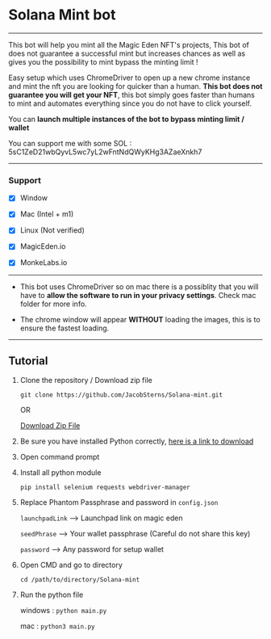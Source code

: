 # Solana Mint bot

---

This bot will help you mint all the Magic Eden NFT's projects, This bot of does not guarantee a successful mint but increases chances as well as gives you the possibility to mint bypass the minting limit !

Easy setup which uses ChromeDriver to open up a new chrome instance and mint the nft you are looking for quicker than a human. **This bot does not guarantee you will get your NFT**, this bot simply goes faster than humans to mint and automates everything since you do not have to click yourself.

You can **launch multiple instances of the bot to bypass minting limit / wallet**

You can support me with some SOL : 5sC1ZeD21wbQyvL5wc7yL2wFntNdQWyKHg3AZaeXnkh7

---

### Support

-   [x] Window
-   [x] Mac (Intel + m1)
-   [x] Linux (Not verified)

-   [x] MagicEden.io
-   [x] MonkeLabs.io

---

-   This bot uses ChromeDriver so on mac there is a possiblity that you will have to **allow the software to run in your privacy settings**. Check mac folder for more info.

-   The chrome window will appear **WITHOUT** loading the images, this is to ensure the fastest loading.

---

## Tutorial

1. Clone the repository / Download zip file

    `git clone https://github.com/JacobSterns/Solana-mint.git`

    OR

    [Download Zip File](https://github.com/JacobSterns/Solana-mint/archive/refs/heads/main.zip)
    

2. Be sure you have installed Python correctly, [here is a link to download](https://www.python.org/downloads/)

2. Open command prompt

3. Install all python module

   `pip install selenium requests webdriver-manager`
   

4. Replace Phantom Passphrase and password in `config.json`

    `launchpadLink` --> Launchpad link on magic eden

    `seedPhrase` --> Your wallet passphrase (Careful do not share this key)

    `password` --> Any password for setup wallet

5. Open CMD and go to directory

    `cd /path/to/directory/Solana-mint`

6. Run the python file

    windows : `python main.py`

    mac : `python3 main.py`
